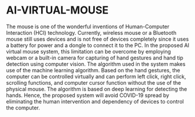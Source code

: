 # AI-VIRTUAL-MOUSE
The mouse is one of the wonderful inventions of Human-Computer Interaction (HCI) technology. Currently, wireless mouse or a Bluetooth mouse still uses devices and is not free of devices completely since it uses a battery for power and a dongle to connect it to the PC. In the proposed AI virtual mouse system, this limitation can be overcome by employing webcam or a built-in camera for capturing of hand gestures and hand tip detection using computer vision. The algorithm used in the system makes use of the machine learning algorithm. Based on the hand gestures, the computer can be controlled virtually and can perform left click, right click, scrolling functions, and computer cursor function without the use of the physical mouse. The algorithm is based on deep learning for detecting the hands. Hence, the proposed system will avoid COVID-19 spread by eliminating the human intervention and dependency of devices to control the computer.
